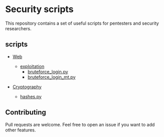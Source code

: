 # Security scripts

This repository contains a set of useful scripts for pentesters and security researchers. 

## scripts

+ [Web](./scripts/web/)
  + [exploitation](./scripts/web/exploitation/)
    + [bruteforce_login.py](./scripts/web/exploitation/bruteforce_login.py)
    + [bruteforce_login_mt.py](./scripts/web/exploitation/bruteforce_login_mt.py)

+ [Cryptography](./scripts/cryptography/)
  + [hashes.py](./scripts/cryptography/hashes.py)

## Contributing

Pull requests are welcome. Feel free to open an issue if you want to add other features.
